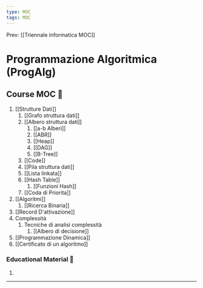 ```yaml
---
type: MOC 
tags: MOC 
---
```


Prev: [[Triennale informatica MOC]]

# Programmazione Algoritmica (ProgAlg)

## Course MOC  📒
1. [[Strutture Dati]]
	1. [[Grafo struttura dati]]
	2. [[Albero struttura dati]]
		1. [[a-b Alberi]]
		2. [[ABR]]
		3. [[Heap]]
		4. [[DAG]]
		5. [[B-Tree]]
	3. [[Code]]
	4. [[Pila struttura dati]]
	5. [[Lista linkata]]
	6. [[Hash Table]]
		1. [[Funzioni Hash]]
	7. [[Coda di Priorita]]
2. [[Algoritmi]]
	1. [[Ricerca Binaria]]
3. [[Record D'attivazione]]
4. Complessità
	1. Tecniche di analisi complessità
		1. [[Albero di decisione]]
5. [[Programmazione Dinamica]]
6. [[Certificato di un algoritmo]]



### Educational Material 🧱
1. 

---


